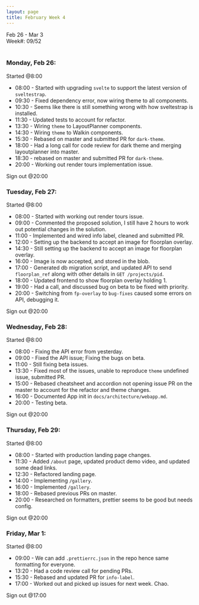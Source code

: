 ```yaml
---
layout: page
title: February Week 4
---
```


Feb 26 - Mar 3<br>
Week#: 09/52<br><br>

### Monday, Feb 26:

Started @8:00

- 08:00 - Started with upgrading `svelte` to support the latest version of `sveltestrap`.
- 09:30 - Fixed dependency error, now wiring theme to all components.
- 10:30 - Seems like there is still something wrong with how sveltestrap is installed.
- 11:30 - Updated tests to account for refactor.
- 13:30 - Wiring `theme` to LayoutPlanner components.
- 14:30 - Wiring `theme` to Walkin components.
- 15:30 - Rebased on master and submitted PR for `dark-theme`.
- 18:00 - Had a long call for code review for dark theme and merging layoutplanner into master.
- 18:30 - rebased on master and submitted PR for `dark-theme`.
- 20:00 - Working out render tours implementation issue.

Sign out @20:00

### Tuesday, Feb 27:

Started @8:00

- 08:00 - Started with working out render tours issue.
- 09:00 - Commented the proposed solution, I still have 2 hours to work out potential changes in the solution.
- 11:00 - Implemented and wired info label, cleaned and submitted PR.
- 12:00 - Setting up the backend to accept an image for floorplan overlay.
- 14:30 - Still setting up the backend to accept an image for floorplan overlay.
- 16:00 - Image is now accepted, and stored in the blob.
- 17:00 - Generated db migration script, and updated API to send `floorplan_ref` along with other details in `GET /projects/pid`.
- 18:00 - Updated frontend to show floorplan overlay holding 1.
- 19:00 - Had a call, and discussed bug on beta to be fixed with priority.
- 20:00 - Switching from `fp-overlay` to `bug-fixes` caused some errors on API, debugging it.

Sign out @20:00

### Wednesday, Feb 28:

Started @8:00

- 08:00 - Fixing the API error from yesterday.
- 09:00 - Fixed the API issue; Fixing the bugs on beta.
- 11:00 - Still fixing beta issues.
- 13:30 - Fixed most of the issues, unable to reproduce `theme` undefined issue, submitted PR.
- 15:00 - Rebased cheatsheet and accordion not opening issue PR on the master to account for the refactor and theme changes.
- 16:00 - Documented App init in `docs/architecture/webapp.md`.
- 20:00 - Testing beta.

Sign out @20:00

### Thursday, Feb 29:

Started @8:00

- 08:00 - Started with production landing page changes.
- 11:30 - Added `/about` page, updated product demo video, and updated some dead links.
- 12:30 - Refactored landing page.
- 14:00 - Implementing `/gallery`.
- 16:00 - Implemented `/gallery`.
- 18:00 - Rebased previous PRs on master.
- 20:00 - Researched on formatters, prettier seems to be good but needs config.

Sign out @20:00

### Friday, Mar 1:

Started @8:00

- 09:00 - We can add `.prettierrc.json` in the repo hence same formatting for everyone.
- 13:20 - Had a code review call for pending PRs.
- 15:30 - Rebased and updated PR for `info-label`.
- 17:00 - Worked out and picked up issues for next week. Chao.

Sign out @17:00
